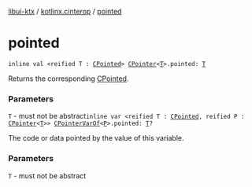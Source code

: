 [libui-ktx](../index.md) / [kotlinx.cinterop](index.md) / [pointed](./pointed.md)

# pointed

`inline val <reified T : `[`CPointed`](-c-pointed/index.md)`> `[`CPointer`](-c-pointer/index.md)`<`[`T`](pointed.md#T)`>.pointed: `[`T`](pointed.md#T)

Returns the corresponding [CPointed](-c-pointed/index.md).

### Parameters

`T` - must not be abstract`inline var <reified T : `[`CPointed`](-c-pointed/index.md)`, reified P : `[`CPointer`](-c-pointer/index.md)`<`[`T`](pointed.md#T)`>> `[`CPointerVarOf`](-c-pointer-var-of/index.md)`<`[`P`](pointed.md#P)`>.pointed: `[`T`](pointed.md#T)`?`

The code or data pointed by the value of this variable.

### Parameters

`T` - must not be abstract